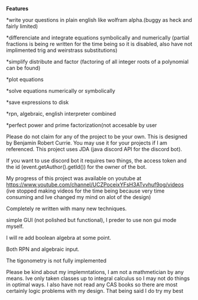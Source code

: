 **Features**

*write your questions in plain english like wolfram alpha.(buggy as heck and fairly limited)

*differenciate and integrate equations symbolically and numerically (partial fractions is being re written for the time being so it is disabled, also have not implimented trig and weirstrass substitutions)

*simplify distribute and factor (factoring of all integer roots of a polynomial can be found)

*plot equations

*solve equations numerically or symbolically

*save expressions to disk

*rpn, algebraic, english interpreter combined

*perfect power and prime factorization(not accesable by user


Please do not claim for any of the project to be your own. This is designed by Benjamin Robert Currie.
You may use it for your projects if I am referenced. This project uses JDA (java discord API for the discord bot).

If you want to use discord bot it requires two things, the access token and the id (event.getAuthor().getId()) for the owner of the bot.

My progress of this project was available on youtube at https://www.youtube.com/channel/UCZPoceixYFsH3ATvvhuf9og/videos
(ive stopped making videos for the time being because very time consuming and Ive changed my mind on alot of the design)

Completely re written with many new techniques.

simple GUI (not polished but functional), I preder to use non gui mode myself.

I will re add boolean algebra at some point.

Both RPN and algebraic input.

The tigonometry is not fully implemented 



Please be kind about my implemntations, I am not a mathmetician by any means. Ive only taken classes up to integral calculus so I may not do things in optimal ways. I also have not read any CAS books so there are most certainly logic problems with my design. That being said I do try my best
